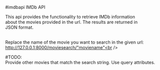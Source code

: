 #imdbapi
IMDb API

This api provides the functionality to retrieve IMDb information <br />
about the movies provided in the url. The results are returned in<br />
JSON format.<br /><br />

Replace the name of the movie you want to search in the given url:<br />
http://127.0.0.1:8000/moviesearch/"moviename"<br /><br />

#TODO:<br />
Provide other movies that match the search string.
Use query attributes.
